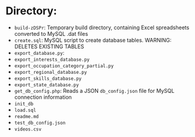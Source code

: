 # Directory:
* `build-zDSPr`: Temporary build directory, containing Excel spreadsheets converted to MySQL .dat files
* `create.sql`: MySQL script to create database tables. WARNING: DELETES EXISTING TABLES
* `export_database.py`: 
* `export_interests_database.py`
* `export_occupation_category_partial.py`
* `export_regional_database.py`
* `export_skills_database.py`
* `export_state_database.py`
* `get_db_config.php`: Reads a JSON `db_config.json` file for MySQL connection information
* `init_db`
* `load.sql`
* `readme.md`
* `test_db_config.json`
* `videos.csv`
